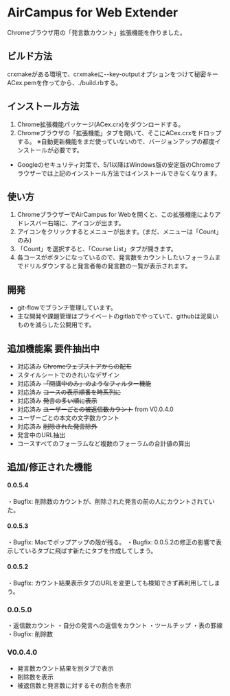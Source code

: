 # AirCampus for Web Extender

Chromeブラウザ用の「発言数カウント」拡張機能を作りました。


## ビルド方法

crxmakeがある環境で、crxmakeに--key-outputオプションをつけて秘密キーACex.pemを作ってから、./build.rbする。


## インストール方法

1. Chrome拡張機能パッケージ(ACex.crx)をダウンロードする。
2. Chromeブラウザの「拡張機能」タブを開いて、そこにACex.crxをドロップする。
※自動更新機能をまだ使っていないので、バージョンアップの都度インストールが必要です。

* Googleのセキュリティ対策で、5/1以降はWindows版の安定版のChromeブラウザーでは上記のインストール方法ではインストールできなくなります。

## 使い方

1. ChromeブラウザーでAirCampus for Webを開くと、この拡張機能によりアドレスバー右端に、アイコンが出ます。
2. アイコンをクリックするとメニューが出ます。(まだ、メニューは「Count」のみ)
3. 「Count」を選択すると、「Course List」タブが開きます。
4. 各コースがボタンになっているので、発言数をカウントしたいフォーラムまでドリルダウンすると発言者毎の発言数の一覧が表示されます。


## 開発

* git-flowでブランチ管理しています。
* 主な開発や課題管理はプライベートのgitlabでやっていて、githubは泥臭いものを減らした公開用です。

## 追加機能案 要件抽出中

* 対応済み ~~Chromeウェブストアからの配布~~
* スタイルシートでのきれいなデザイン
* 対応済み ~~「開講中のみ」のようなフィルター機能~~
* 対応済み ~~コースの表示順番を時系列に~~
* 対応済み ~~発言の多い順に表示~~
* 対応済み ~~ユーザーごとの被返信数カウント~~ from V0.0.4.0
* ユーザーごとの本文の文字数カウント
* 対応済み ~~削除された発言除外~~
* 発言中のURL抽出
* コースすべてのフォーラムなど複数のフォーラムの合計値の算出

## 追加/修正された機能
#### 0.0.5.4
・Bugfix: 削除数のカウントが、削除された発言の前の人にカウントされていた。

#### 0.0.5.3
・Bugfix: Macでポップアップの殻が残る。
・Bugfix: 0.0.5.2の修正の影響で表示しているタブに飛ばす新たにタブを作成してしまう。

#### 0.0.5.2
・Bugfix: カウント結果表示タブのURLを変更しても検知できず再利用してしまう。

### 0.0.5.0
・返信数カウント
・自分の発言への返信をカウント
・ツールチップ
・表の罫線
・Bugfix: 削除数

### V0.0.4.0
* 発言数カウント結果を別タブで表示
* 削除数を表示
* 被返信数と発言数に対するその割合を表示




